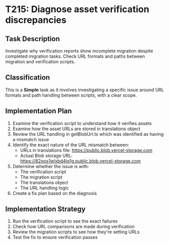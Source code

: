 # T215: Diagnose asset verification discrepancies

## Task Description
Investigate why verification reports show incomplete migration despite completed migration tasks. Check URL formats and paths between migration and verification scripts.

## Classification
This is a **Simple** task as it involves investigating a specific issue around URL formats and path handling between scripts, with a clear scope.

## Implementation Plan

1. Examine the verification script to understand how it verifies assets
2. Examine how the asset URLs are stored in translations object
3. Review the URL handling in getBlobUrl.ts which was identified as having a mismatch issue
4. Identify the exact nature of the URL mismatch between:
   - URLs in translations file: https://public.blob.vercel-storage.com
   - Actual Blob storage URL: https://82qos1wlxbd4iq1g.public.blob.vercel-storage.com
5. Determine whether the issue is with:
   - The verification script
   - The migration script
   - The translations object
   - The URL handling logic
6. Create a fix plan based on the diagnosis

## Implementation Strategy
1. Run the verification script to see the exact failures
2. Check how URL comparisons are made during verification
3. Review the migration scripts to see how they're setting URLs
4. Test the fix to ensure verification passes